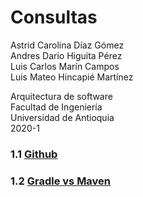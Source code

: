 # Consultas 


Astrid Carolina Díaz Gómez  
Andres Dario Higuita Pérez  
Luis Carlos Marín Campos  
Luis Mateo Hincapié Martínez  

Arquitectura de software  
Facultad de Ingeniería  
Universidad de Antioquia  
2020-1  


### 1.1 [Github](1.1_Github.pdf)

### 1.2 [Gradle vs Maven](1.2_Gradle_vs_Maven.pdf)
